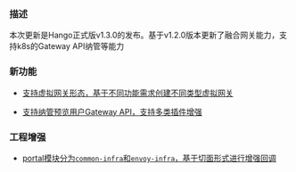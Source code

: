 ### 描述
本次更新是Hango正式版v1.3.0的发布。基于v1.2.0版本更新了融合网关能力，支持k8s的Gateway API纳管等能力

### 新功能

- [支持虚拟网关形态，基于不同功能需求创建不同类型虚拟网关](https://github.com/hango-io/portal/commit/eb61aa8d097fe59cee407f9e7afe1ca388853c60)

- [支持纳管预览用户Gateway API，支持多类插件增强](https://github.com/hango-io/api-plane/commit/c53574e9dbfc89ae0e4c8f50da366a8de5af9451)


### 工程增强

- [portal模块分为`common-infra`和`envoy-infra`，基于切面形式进行增强回调](https://github.com/hango-io/portal/commit/eb61aa8d097fe59cee407f9e7afe1ca388853c60)